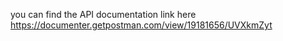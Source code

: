 you can find the API documentation link here 
https://documenter.getpostman.com/view/19181656/UVXkmZyt